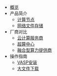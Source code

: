 <!-- 请勿添加产品标题，标题行将由系统自动增加，名称将于您申请邮件提供的仓库名称一致 -->
  
* [概览](/epc/README)
* 产品简介
   * [计算节点](/epc/whatisepc.md)
   * [网络文件存储](/epc/smb.md)
* 厂商对比
   * [云计算服务商](/epc/compareToCloud.md)
   * [超算中心](/epc/compareToHpcCenter.md)
   * [融合型算力提供商](/epc/compareToMixed.md)
* 操作指南
   * [VASP安装](/epc/vasp.md)
   * [大文件下载](/epc/guide/fileacceleration.md)

